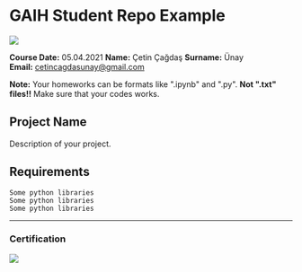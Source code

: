 # GAIH Student Repo Example
![](img/newlogo.png)

**Course Date:** 05.04.2021
**Name:** Çetin Çağdaş
**Surname:** Ünay  
**Email:** cetincagdasunay@gmail.com 

**Note:** Your homeworks can be formats like ".ipynb" and ".py". **Not ".txt" files!!** Make sure that your codes works.  

## Project Name
Description of your project.

## Requirements
```
Some python libraries
Some python libraries
Some python libraries
```
---

### Certification
![](img/TopLearnerCertificate.png)

